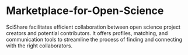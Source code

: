 # Marketplace-for-Open-Science
SciShare facilitates efficient collaboration between open science project creators and potential contributors. It offers profiles, matching, and communication tools to streamline the process of finding and connecting with the right collaborators.
